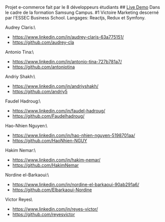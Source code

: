 Projet e-commerce fait par le 8 développeurs étudiants ## [Live Demo](https://e-8commerce-client.herokuapp.com/)
Dans le cadre de la formation Samsung Campus.
#1 Victoire Marketing descerné par l'ESSEC Business School.
Langages: Reactjs, Redux et Symfony.

Audrey Claris:\
- https://www.linkedin.com/in/audrey-claris-63a775151/
- https://github.com/audrey-cla

Antonio Tina:\
- https://www.linkedin.com/in/antonio-tina-727b781a7/
- https://github.com/antoniotina

Andriy Shakh:\
- https://www.linkedin.com/in/andriyshakh/
- https://github.com/andriy5

Faudel Hadroug:\
- https://www.linkedin.com/in/faudel-hadroug/
- https://github.com/Faudelhadroug/

Hao-Nhien Nguyen:\
- https://www.linkedin.com/in/hao-nhien-nguyen-5198701aa/
- https://github.com/HaoNhien-NGUY

Hakim Nemar:\
- https://www.linkedin.com/in/hakim-nemar/
- https://github.com/HakimNemar

Nordine el-Barkaoui:\
- https://www.linkedin.com/in/nordine-el-barkaoui-90ab291a6/
- https://github.com/Elbarkaoui-Nordine

Victor Reyes\
- https://www.linkedin.com/in/reyes-victor/
- https://github.com/reyesvictor
